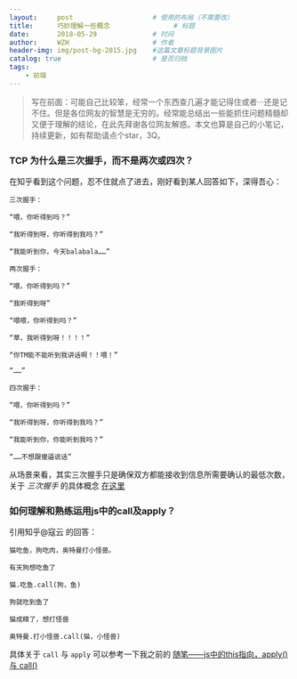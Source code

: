 ```yaml
---
layout:     post                    # 使用的布局（不需要改）
title:      巧妙理解一些概念                # 标题 
date:       2018-05-29              # 时间
author:     WZH                     # 作者
header-img: img/post-bg-2015.jpg    #这篇文章标题背景图片
catalog: true                       # 是否归档
tags:
    - 前端
---
```



>写在前面：可能自己比较笨，经常一个东西查几遍才能记得住或者···还是记不住。但是各位网友的智慧是无穷的。经常能总结出一些能抓住问题精髓却又便于理解的结论，在此先拜谢各位网友解惑。本文也算是自己的小笔记，持续更新，如有帮助请点个star，3Q。

### TCP 为什么是三次握手，而不是两次或四次？

在知乎看到这个问题，忍不住就点了进去，刚好看到某人回答如下，深得吾心：

    三次握手：

    “喂，你听得到吗？”
    
    “我听得到呀，你听得到我吗？”
    
    “我能听到你，今天balabala……”
    
    两次握手：
    
    “喂，你听得到吗？”
    
    “我听得到呀”
    
    “喂喂，你听得到吗？”
    
    “草，我听得到呀！！！！”
    
    “你TM能不能听到我讲话啊！！喂！”
    
    “……”
    
    四次握手：
    
    “喂，你听得到吗？”
    
    “我听得到呀，你听得到我吗？”
    
    “我能听到你，你能听到我吗？”
    
    “……不想跟傻逼说话”

从场景来看，其实三次握手只是确保双方都能接收到信息所需要确认的最低次数，关于    *三次握手*  的具体概念  [在这里](https://baike.baidu.com/item/%E4%B8%89%E6%AC%A1%E6%8F%A1%E6%89%8B/5111559?fr=aladdin)

### 如何理解和熟练运用js中的call及apply？

引用知乎@寇云   的回答：

    猫吃鱼，狗吃肉，奥特曼打小怪兽。
    
    有天狗想吃鱼了
    
    猫.吃鱼.call(狗，鱼)
    
    狗就吃到鱼了
    
    猫成精了，想打怪兽
    
    奥特曼.打小怪兽.call(猫，小怪兽)

具体关于    `call`  与    `apply` 可以参考一下我之前的  [随笔——js中的this指向，apply()与 call()](https://juejin.im/post/5af9241251882542653990af)
